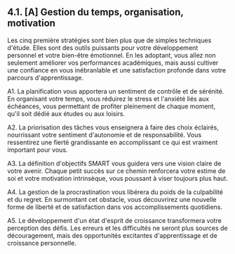 ## 4.1. [A] Gestion du temps, organisation, motivation

Les cinq première stratégies sont bien plus que de simples techniques d'étude. Elles sont des outils puissants pour votre développement personnel et votre bien-être émotionnel. En les adoptant, vous allez non seulement améliorer vos performances académiques, mais aussi cultiver une confiance en vous inébranlable et une satisfaction profonde dans votre parcours d'apprentissage.

A1. La planification vous apportera un sentiment de contrôle et de sérénité. En organisant votre temps, vous réduirez le stress et l'anxiété liés aux échéances, vous permettant de profiter pleinement de chaque moment, qu'il soit dédié aux études ou aux loisirs.

A2. La priorisation des tâches vous enseignera à faire des choix éclairés, nourrissant votre sentiment d'autonomie et de responsabilité. Vous ressentirez une fierté grandissante en accomplissant ce qui est vraiment important pour vous.

A3. La définition d'objectifs SMART vous guidera vers une vision claire de votre avenir. Chaque petit succès sur ce chemin renforcera votre estime de soi et votre motivation intrinsèque, vous poussant à viser toujours plus haut.

A4. La gestion de la procrastination vous libérera du poids de la culpabilité et du regret. En surmontant cet obstacle, vous découvrirez une nouvelle forme de liberté et de satisfaction dans vos accomplissements quotidiens.

A5. Le développement d'un état d'esprit de croissance transformera votre perception des défis. Les erreurs et les difficultés ne seront plus sources de découragement, mais des opportunités excitantes d'apprentissage et de croissance personnelle.
